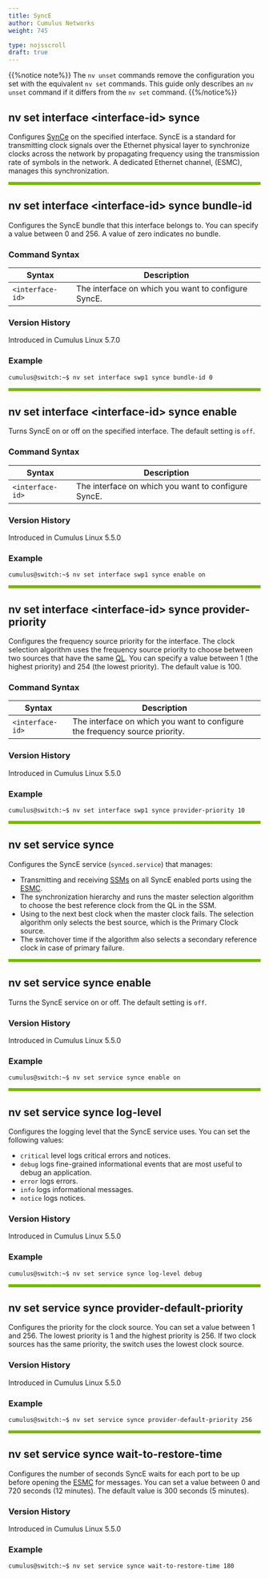 ```yaml
---
title: SyncE
author: Cumulus Networks
weight: 745

type: nojsscroll
draft: true
---
```

{{%notice note%}}
The `nv unset` commands remove the configuration you set with the equivalent `nv set` commands. This guide only describes an `nv unset` command if it differs from the `nv set` command.
{{%/notice%}}

## <h>nv set interface \<interface-id\> synce</h>

Configures <span class="a-tooltip">[SynCe](## "Synchronous Ethernet")</span> on the specified interface. SyncE is a standard for transmitting clock signals over the Ethernet physical layer to synchronize clocks across the network by propagating frequency using the transmission rate of symbols in the network. A dedicated Ethernet channel, (ESMC), manages this synchronization.

<HR STYLE="BORDER: DASHED RGB(118,185,0) 0.5PX;BACKGROUND-COLOR: RGB(118,185,0);HEIGHT: 4.0PX;"/>

## <h>nv set interface \<interface-id\> synce bundle-id</h>

Configures the SyncE bundle that this interface belongs to. You can specify a value between 0 and 256. A value of zero indicates no bundle.

### Command Syntax

| Syntax |  Description   |
| ---------  | -------------- |
|`<interface-id>` | The interface on which you want to configure SyncE. |

### Version History

Introduced in Cumulus Linux 5.7.0

### Example

```
cumulus@switch:~$ nv set interface swp1 synce bundle-id 0 
```

<HR STYLE="BORDER: DASHED RGB(118,185,0) 0.5PX;BACKGROUND-COLOR: RGB(118,185,0);HEIGHT: 4.0PX;"/>

## <h>nv set interface \<interface-id\> synce enable</h>

Turns SyncE on or off on the specified interface. The default setting is `off`.

### Command Syntax

| Syntax |  Description   |
| ---------  | -------------- |
|`<interface-id>` | The interface on which you want to configure SyncE. |

### Version History

Introduced in Cumulus Linux 5.5.0

### Example

```
cumulus@switch:~$ nv set interface swp1 synce enable on
```

<HR STYLE="BORDER: DASHED RGB(118,185,0) 0.5PX;BACKGROUND-COLOR: RGB(118,185,0);HEIGHT: 4.0PX;"/>

## <h>nv set interface \<interface-id\> synce provider-priority</h>

Configures the frequency source priority for the interface. The clock selection algorithm uses the frequency source priority to choose between two sources that have the same <span class="a-tooltip">[QL](## "Quality Level")</span>. You can specify a value between 1 (the highest priority) and 254 (the lowest priority). The default value is 100.

### Command Syntax

| Syntax |  Description   |
| ---------  | -------------- |
|`<interface-id>` | The interface on which you want to configure the frequency source priority. |

### Version History

Introduced in Cumulus Linux 5.5.0

### Example

```
cumulus@switch:~$ nv set interface swp1 synce provider-priority 10
```

<HR STYLE="BORDER: DASHED RGB(118,185,0) 0.5PX;BACKGROUND-COLOR: RGB(118,185,0);HEIGHT: 4.0PX;"/>

## <h>nv set service synce</h>

Configures the SyncE service (`synced.service`) that manages:
- Transmitting and receiving <span class="a-tooltip">[SSMs](## "Synchronization Status Messages")</span> on all SyncE enabled ports using the <span class="a-tooltip">[ESMC](## "Ethernet Synchronization Messaging Channel")</span>.
- The synchronization hierarchy and runs the master selection algorithm to choose the best reference clock from the QL in the SSM.
- Using to the next best clock when the master clock fails. The selection algorithm only selects the best source, which is the Primary Clock source.
- The switchover time if the algorithm also selects a secondary reference clock in case of primary failure.

<HR STYLE="BORDER: DASHED RGB(118,185,0) 0.5PX;BACKGROUND-COLOR: RGB(118,185,0);HEIGHT: 4.0PX;"/>

## <h>nv set service synce enable</h>

Turns the SyncE service on or off. The default setting is `off`.

### Version History

Introduced in Cumulus Linux 5.5.0

### Example

```
cumulus@switch:~$ nv set service synce enable on
```

<HR STYLE="BORDER: DASHED RGB(118,185,0) 0.5PX;BACKGROUND-COLOR: RGB(118,185,0);HEIGHT: 4.0PX;"/>

## <h>nv set service synce log-level</h>

Configures the logging level that the SyncE service uses. You can set the following values:
- `critical` level logs critical errors and notices.
- `debug` logs fine-grained informational events that are most useful to debug an application.
- `error` logs errors.
- `info` logs informational messages.
- `notice` logs notices.

### Version History

Introduced in Cumulus Linux 5.5.0

### Example

```
cumulus@switch:~$ nv set service synce log-level debug
```

<HR STYLE="BORDER: DASHED RGB(118,185,0) 0.5PX;BACKGROUND-COLOR: RGB(118,185,0);HEIGHT: 4.0PX;"/>

## <h>nv set service synce provider-default-priority</h>

Configures the priority for the clock source. You can set a value between 1 and 256. The lowest priority is 1 and the highest priority is 256. If two clock sources has the same priority, the switch uses the lowest clock source.

### Version History

Introduced in Cumulus Linux 5.5.0

### Example

```
cumulus@switch:~$ nv set service synce provider-default-priority 256
```

<HR STYLE="BORDER: DASHED RGB(118,185,0) 0.5PX;BACKGROUND-COLOR: RGB(118,185,0);HEIGHT: 4.0PX;"/>

## <h>nv set service synce wait-to-restore-time</h>

Configures the number of seconds SyncE waits for each port to be up before opening the <span class="a-tooltip">[ESMC](## "Ethernet Synchronization Message Channel")</span> for messages. You can set a value between 0 and 720 seconds (12 minutes). The default value is 300 seconds (5 minutes).

### Version History

Introduced in Cumulus Linux 5.5.0

### Example

```
cumulus@switch:~$ nv set service synce wait-to-restore-time 180
```
